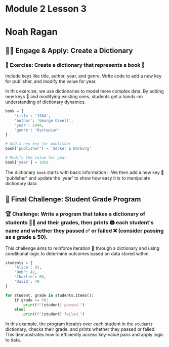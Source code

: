 # Module 2 Lesson 3
# Noah Ragan
## 📓🧠 Engage & Apply: Create a Dictionary 

### 📝 Exercise: Create a dictionary that represents a book 📖

Include keys like title, author, year, and genre. Write code to add a new key for publisher, and modify the value for year.

In this exercise, we use dictionaries to model more complex data. By adding new keys 🔑 and modifying existing ones, students get a hands-on understanding of dictionary dynamics.

```python
book = {
    'title': '1984',
    'author': 'George Orwell',
    'year': 1949,
    'genre': 'Dystopian'
}

# Add a new key for publisher
book['publisher'] = 'Secker & Warburg'

# Modify the value for year
book['year'] = 1950
```

The dictionary `book` starts with basic information ℹ️. We then add a new key 🔑 'publisher' and update the 'year' to show how easy it is to manipulate dictionary data.

## 👾 Final Challenge: Student Grade Program

### 🏆 Challenge: Write a program that takes a dictionary of students 👨‍🎓 and their grades, then prints 🖨️ each student's name and whether they passed ✅ or failed ❌ (consider passing as a grade ≥ 50).

This challenge aims to reinforce iteration 🔄 through a dictionary and using conditional logic to determine outcomes based on data stored within.

```python
students = {
    'Alice': 85,
    'Bob': 42,
    'Charlie': 68,
    'David': 49
}

for student, grade in students.items():
    if grade >= 50:
        print(f"{student} passed.")
    else:
        print(f"{student} failed.")
```

In this example, the program iterates over each student in the `students` dictionary, checks their grade, and prints whether they passed or failed. This demonstrates how to efficiently access key-value pairs and apply logic to data.